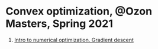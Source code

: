 # Convex optimization, @Ozon Masters, Spring 2021

1. [Intro to numerical optimization. Gradient descent]()
